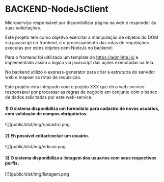 # BACKEND-NodeJsClient
Microserviço responsável por disponibilizar página na web e responder às suas solicitações.

Este projeto tem como objetivo exercitar a manipulação de objetos do DOM via javascript no frontend, e o processamento das rotas de requisições executas por estes  objetos com NodeJs no backend.

Para o frontend foi ultilizado um template do https://adminlte.io/ e implementado assim a lógica via javascript das ações executadas na tela.

No backend utilizo o express-generator para criar a estrututra do servidor web e mapear as rotas de requisição.

Este projeto esta integrado com o projeto XXX que eh o web-service responsável por processar as regras de negócio em conjunto com o banco de dados solicitadas por este web-service.

#### 1) O sistema disponibiliza um formulário para cadastro de novos usuários, com validação de campos obrigatórios.

![](public/dist/img/cadastro.png

#### 2) Eh possível editar/excluir um usuário.

![](public/dist/img/edicao.png

#### 3) O sistema disponibiliza a listagem dos usuarios com seus respectivos perfis.

![](public/dist/img/listagem.png
